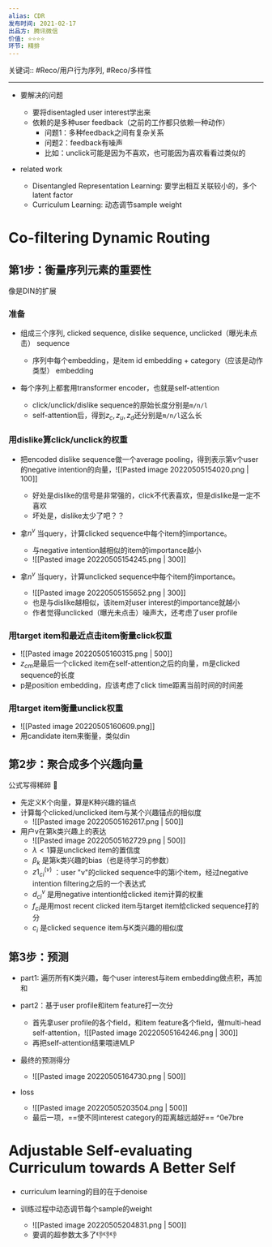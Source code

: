```yaml
---
alias: CDR
发布时间: 2021-02-17
出品方: 腾讯微信
价值: ⭐⭐⭐⭐
环节: 精排
---
```

关键词:: #Reco/用户行为序列, #Reco/多样性 

---

- 要解决的问题
	- 要将disentagled user interest学出来
	- 依赖的是多种user feedback（之前的工作都只依赖一种动作）
		- 问题1：多种feedback之间有复杂关系
		- 问题2：feedback有噪声
		- 比如：unclick可能是因为不喜欢，也可能因为喜欢看看过类似的

- related work
	- Disentangled Representation Learning: 要学出相互关联较小的，多个latent factor
	- Curriculum Learning: 动态调节sample weight

# Co-filtering Dynamic Routing

## 第1步：衡量序列元素的重要性
像是DIN的扩展

### 准备
- 组成三个序列, clicked sequence, dislike sequence, unclicked（曝光未点击） sequence
	- 序列中每个embedding，是item id embedding + category（应该是动作类型） embedding

- 每个序列上都套用transformer encoder，也就是self-attention
	- click/unclick/dislike sequence的原始长度分别是`m/n/l`
	- self-attention后，得到$z_c,z_u,z_d$还分别是`m/n/l`这么长

### 用dislike算click/unclick的权重
- 把encoded dislike sequence做一个average pooling，得到表示第v个user的negative intention的向量，![[Pasted image 20220505154020.png | 100]]
	- 好处是dislike的信号是非常强的，click不代表喜欢，但是dislike是一定不喜欢
	- 坏处是，dislike太少了吧？？

- 拿$n^v$ 当query，计算clicked sequence中每个item的importance。
	- 与negative intention越相似的item的importance越小
	- ![[Pasted image 20220505154245.png | 300]]

- 拿$n^v$ 当query，计算unclicked sequence中每个item的importance。
	- ![[Pasted image 20220505155652.png | 300]]
	- 也是与dislike越相似，该item对user interest的importance就越小
	- 作者觉得unclicked（曝光未点击）噪声大，还考虑了user profile

### 用target item和最近点击item衡量click权重
- ![[Pasted image 20220505160315.png | 500]]
- $z_{cm}$是最后一个clicked item在self-attention之后的向量，m是clicked sequence的长度
- p是position embedding，应该考虑了click time距离当前时间的时间差

### 用target item衡量unclick权重
- ![[Pasted image 20220505160609.png]]
- 用candidate item来衡量，类似din

## 第2步：聚合成多个兴趣向量
公式写得稀碎 👿

- 先定义K个向量，算是K种兴趣的锚点
- 计算每个clicked/unclicked item与某个兴趣锚点的相似度
	- ![[Pasted image 20220505162617.png | 500]]
- 用户v在第k类兴趣上的表达
	- ![[Pasted image 20220505162729.png | 500]]
	- $\lambda<1$算是unclicked item的置信度
	- $\beta_k$ 是第k类兴趣的bias（也是待学习的参数）
	- $z1_{ci}^{(v)}$ ：user "v"的clicked sequence中的第i个item，经过negative intention filtering之后的一个表达式
	-  $d_{ci}^{v}$ 是用negative intention给clicked item计算的权重
	- $f_{ci}$是用most recent clicked item与target item给clicked sequence打的分
	- $c_i$ 是clicked sequence item与K类兴趣的相似度

## 第3步：预测
- part1: 遍历所有K类兴趣，每个user interest与item embedding做点积，再加和

- part2：基于user profile和item feature打一次分
	- 首先拿user profile的各个field，和item feature各个field，做multi-head self-attention，![[Pasted image 20220505164246.png | 300]]
	- 再把self-attention结果喂进MLP

- 最终的预测得分
	- ![[Pasted image 20220505164730.png | 500]]

- loss
	- ![[Pasted image 20220505203504.png | 500]]
	- 最后一项，==使不同interest category的距离越远越好== ^0e7bre

# Adjustable Self-evaluating Curriculum towards A Better Self
- curriculum learning的目的在于denoise

- 训练过程中动态调节每个sample的weight
	- ![[Pasted image 20220505204831.png | 500]]
	- 要调的超参数太多了👎👎👎

